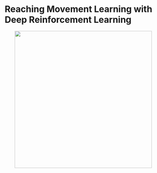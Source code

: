  Reaching Movement Learning with Deep Reinforcement Learning
=============================================================

 <p align='center'>    
	<img src='../imgs/poppy.gif' width='440'/>
<p/>